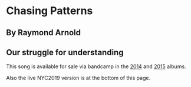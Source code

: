#  Chasing Patterns
## By Raymond Arnold
## Our struggle for understanding

This song is available for sale via bandcamp in the [2014](https://humanistculture.bandcamp.com/album/solstice-2014) and [2015](https://humanistculture.bandcamp.com/album/solstice-2015) albums.

Also the live NYC2019 version is at the bottom of this page.